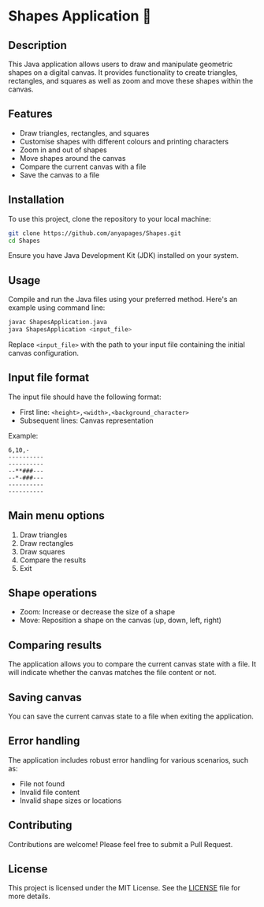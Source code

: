# Shapes Application 🧲

## Description
This Java application allows users to draw and manipulate geometric shapes on a digital canvas. It provides functionality to create triangles, rectangles, and squares as well as zoom and move these shapes within the canvas.

## Features
- Draw triangles, rectangles, and squares
- Customise shapes with different colours and printing characters
- Zoom in and out of shapes
- Move shapes around the canvas
- Compare the current canvas with a file
- Save the canvas to a file

## Installation
To use this project, clone the repository to your local machine:

```bash
git clone https://github.com/anyapages/Shapes.git
cd Shapes
```

Ensure you have Java Development Kit (JDK) installed on your system.

## Usage
Compile and run the Java files using your preferred method. Here's an example using command line:

```bash
javac ShapesApplication.java
java ShapesApplication <input_file>
```

Replace `<input_file>` with the path to your input file containing the initial canvas configuration.

## Input file format
The input file should have the following format:
- First line: `<height>,<width>,<background_character>`
- Subsequent lines: Canvas representation

Example:
```
6,10,-
----------
----------
--**###---
--*-###---
----------
----------
```

## Main menu options
1. Draw triangles
2. Draw rectangles
3. Draw squares
4. Compare the results
5. Exit

## Shape operations
- Zoom: Increase or decrease the size of a shape
- Move: Reposition a shape on the canvas (up, down, left, right)

## Comparing results
The application allows you to compare the current canvas state with a file. It will indicate whether the canvas matches the file content or not.

## Saving canvas
You can save the current canvas state to a file when exiting the application.

## Error handling
The application includes robust error handling for various scenarios, such as:
- File not found
- Invalid file content
- Invalid shape sizes or locations

## Contributing
Contributions are welcome! Please feel free to submit a Pull Request.

## License
This project is licensed under the MIT License. See the [LICENSE](LICENSE) file for more details.
